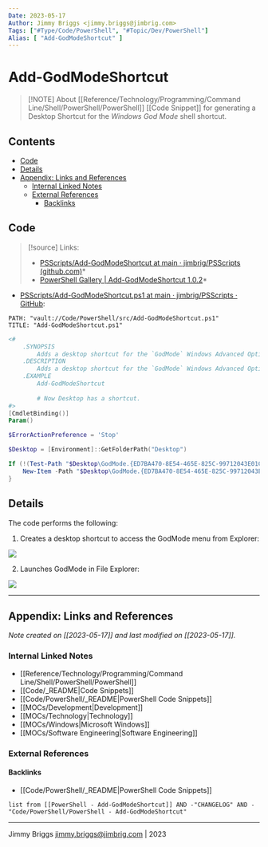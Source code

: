 ```yaml
---
Date: 2023-05-17
Author: Jimmy Briggs <jimmy.briggs@jimbrig.com>
Tags: ["#Type/Code/PowerShell", "#Topic/Dev/PowerShell"]
Alias: [ "Add-GodModeShortcut" ]
---
```


# Add-GodModeShortcut

> [!NOTE] About
> [[Reference/Technology/Programming/Command Line/Shell/PowerShell/PowerShell]] [[Code Snippet]] for generating a Desktop Shortcut for the *Windows God Mode* shell shortcut.

## Contents

- [Code](#code)
- [Details](#details)
- [Appendix: Links and References](#appendix-links-and-references)
	- [Internal Linked Notes](#internal-linked-notes)
	- [External References](#external-references)
		- [Backlinks](#backlinks)


## Code

> [!source] Links:
> - [PSScripts/Add-GodModeShortcut at main · jimbrig/PSScripts (github.com)](https://github.com/jimbrig/PSScripts/tree/main/Add-GodModeShortcut)*
> - [PowerShell Gallery | Add-GodModeShortcut 1.0.2](https://www.powershellgallery.com/packages/Add-GodModeShortcut/1.0.2)*

- [PSScripts/Add-GodModeShortcut.ps1 at main · jimbrig/PSScripts · GitHub](https://github.com/jimbrig/PSScripts/blob/main/Add-GodModeShortcut/Add-GodModeShortcut.ps1):

```embed-powershell
PATH: "vault://Code/PowerShell/src/Add-GodModeShortcut.ps1"
TITLE: "Add-GodModeShortcut.ps1"
```


```powershell
<# 
    .SYNOPSIS
        Adds a desktop shortcut for the `GodMode` Windows Advanced Options.
    .DESCRIPTION
        Adds a desktop shortcut for the `GodMode` Windows Advanced Options.
    .EXAMPLE
        Add-GodModeShortcut
        
        # Now Desktop has a shortcut.
#>
[CmdletBinding()]
Param()

$ErrorActionPreference = 'Stop'

$Desktop = [Environment]::GetFolderPath("Desktop")

If (!(Test-Path "$Desktop\GodMode.{ED7BA470-8E54-465E-825C-99712043E01C}")) { 
    New-Item -Path "$Desktop\GodMode.{ED7BA470-8E54-465E-825C-99712043E01C}" -ItemType Directory | Out-Null
}
```

## Details

The code performs the following:

1. Creates a desktop shortcut to access the GodMode menu from Explorer:

![](https://i.imgur.com/f6CRvtN.png)

2. Launches GodMode in File Explorer:

![](https://i.imgur.com/TKtC6XS.png)


***

## Appendix: Links and References

*Note created on [[2023-05-17]] and last modified on [[2023-05-17]].*

### Internal Linked Notes

- [[Reference/Technology/Programming/Command Line/Shell/PowerShell/PowerShell]]
- [[Code/_README|Code Snippets]]
- [[Code/PowerShell/_README|PowerShell Code Snippets]]
- [[MOCs/Development|Development]]
- [[MOCs/Technology|Technology]]
- [[MOCs/Windows|Microsoft Windows]]
- [[MOCs/Software Engineering|Software Engineering]]

### External References

#### Backlinks

- [[Code/PowerShell/_README|PowerShell Code Snippets]]

```dataview
list from [[PowerShell - Add-GodModeShortcut]] AND -"CHANGELOG" AND -"Code/PowerShell/PowerShell - Add-GodModeShortcut"
```


***

Jimmy Briggs <jimmy.briggs@jimbrig.com> | 2023

